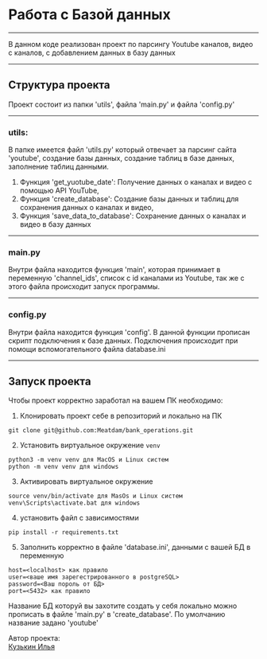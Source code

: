 # Работа с Базой данных
_____
В данном коде реализован проект по парсингу Youtube каналов, видео с каналов, с добавлением данных в базу данных
______
## Структура проекта
Проект состоит из папки 'utils', файла 'main.py' и файла 'config.py'
______
### utils:
В папке имеется файл 'utils.py' который отвечает за парсинг сайта 'youtube', создание базы данных, создание таблиц в базе данных, заполнение таблиц данными.</br>
1. Функция 'get_yuotube_date': Получение данных о каналах и видео с помощью API YouTube,
2. Функция 'create_database': Создание базы данных и таблиц для сохранения данных о каналах и видео,
3. Функция 'save_data_to_database': Сохранение данных о каналах и видео в базу данных
____
### main.py 
Внутри файла находится функция 'main', которая принимает в переменную 'channel_ids', список с id каналами из Youtube, так же с этого файла происходит запуск программы. 
____
### config.py
Внутри файла находится функция 'config'. В данной функции прописан скрипт подключения к базе данных. Подключения происходит при помощи вспомогательного файла database.ini
_____
## Запуск проекта
Чтобы проект корректно заработал на вашем ПК необходимо: 
1. Клонировать проект себе в репозиторий и локально на ПК
```
git clone git@github.com:Meatdam/bank_operations.git
```
2. Установить виртуальное окружение `venv`
```
python3 -m venv venv для MacOS и Linux систем
python -m venv venv для windows
```
3. Активировать виртуальное окружение
```
source venv/bin/activate для MasOs и Linux систем
venv\Scripts\activate.bat для windows
```
4. установить файл с зависимостями
```
pip install -r requirements.txt
```
5. Заполнить корректно в файле 'database.ini', данными с вашей БД в переменную
```
host=<localhost> как правило 
user=<ваше имя зарегестрированного в postgreSQL>
password=<Ваш пороль от БД>
port=<5432> как правило
```
Название БД которуй вы захотите создать у себя локально можно прописать в файле 'main.py' в 'create_database'. По умолчанию название задано 'youtube'

Автор проекта:<br>
[Кузькин Илья](https://github.com/Meatdam)
